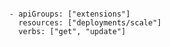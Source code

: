<pre>
<code>
  - apiGroups: ["extensions"]
    resources: ["deployments/scale"]
    verbs: ["get", "update"]
    
</code>
</pre>